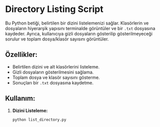 # Directory Listing Script

Bu Python betiği, belirtilen bir dizini listelemenizi sağlar. Klasörlerin ve dosyaların hiyerarşik yapısını terminalde görüntüler ve bir `.txt` dosyasına kaydeder. Ayrıca, kullanıcıya gizli dosyaların gösterilip gösterilmeyeceği sorulur ve toplam dosya/klasör sayısını görüntüler.

## Özellikler:

- Belirtilen dizini ve alt klasörlerini listeleme.
- Gizli dosyaların gösterilmesini sağlama.
- Toplam dosya ve klasör sayısını gösterme.
- Sonuçları bir `.txt` dosyasına kaydetme.

## Kullanım:

1. **Dizini Listeleme:**
   ```bash
   python list_directory.py
   ```
